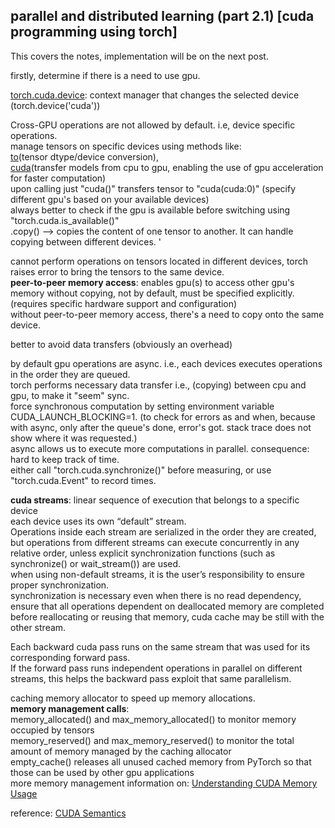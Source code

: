 ## parallel and distributed learning (part 2.1) [cuda programming using torch]

This covers the notes, implementation will be on the next post.

firstly, determine if there is a need to use gpu.

[torch.cuda.device](https://pytorch.org/docs/stable/generated/torch.cuda.device.html#torch.cuda.device): context manager that changes the selected device (torch.device('cuda'))  

Cross-GPU operations are not allowed by default. i.e, device specific operations.  
manage tensors on specific devices using methods like:  
[to](https://pytorch.org/docs/stable/generated/torch.Tensor.to.html)(tensor dtype/device conversion),  
[cuda](https://pytorch.org/docs/stable/cuda.html)(transfer models from cpu to gpu, enabling the use of gpu acceleration for faster computation)  
upon calling just "cuda()" transfers tensor to "cuda(cuda:0)" (specify different gpu's based on your available devices)  
always better to check if the gpu is available before switching using "torch.cuda.is_available()"  
.copy() --> copies the content of one tensor to another. It can handle copying between different devices.  '

cannot perform operations on tensors located in different devices, torch raises error to bring the tensors to the same device.  
**peer-to-peer memory access**: enables gpu(s) to access other gpu's memory without copying, not by default, must be specified explicitly. (requires specific hardware support and configuration)  
without peer-to-peer memory access, there's a need to copy onto the same device.  

better to avoid data transfers (obviously an overhead)  

by default gpu operations are async. i.e., each devices executes operations in the order they are queued.  
torch performs necessary data transfer i.e., (copying) between cpu and gpu, to make it "seem" sync.  
force synchronous computation by setting environment variable CUDA_LAUNCH_BLOCKING=1. (to check for errors as and when, because with async, only after the queue's done, error's got. stack trace does not show where it was requested.)  
async allows us to execute more computations in parallel. consequence: hard to keep track of time.  
either call "torch.cuda.synchronize()" before measuring, or use "torch.cuda.Event" to record times.  

**cuda streams**: linear sequence of execution that belongs to a specific device  
each device uses its own “default” stream.  
Operations inside each stream are serialized in the order they are created, but operations from different streams can execute concurrently in any relative order, unless explicit synchronization functions (such as synchronize() or wait_stream()) are used.  
when using non-default streams, it is the user’s responsibility to ensure proper synchronization.  
synchronization is necessary even when there is no read dependency, ensure that all operations dependent on deallocated memory are completed before reallocating or reusing that memory, cuda cache may be still with the other stream.  

Each backward cuda pass runs on the same stream that was used for its corresponding forward pass.  
If the forward pass runs independent operations in parallel on different streams, this helps the backward pass exploit that same parallelism.

caching memory allocator to speed up memory allocations.  
**memory management calls**:  
memory_allocated() and max_memory_allocated() to monitor memory occupied by tensors  
memory_reserved() and max_memory_reserved() to monitor the total amount of memory managed by the caching allocator  
empty_cache() releases all unused cached memory from PyTorch so that those can be used by other gpu applications  
more memory management information on: [Understanding CUDA Memory Usage](https://pytorch.org/docs/stable/torch_cuda_memory.html#torch-cuda-memory)    

reference: [CUDA Semantics](https://pytorch.org/docs/stable/notes/cuda.html#)

